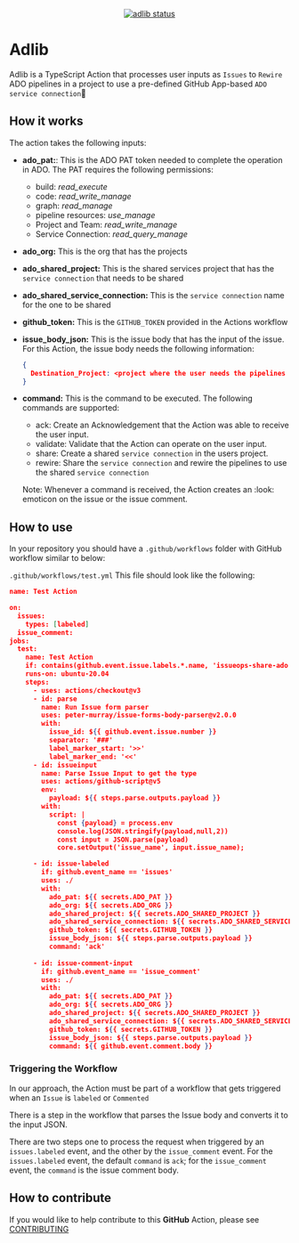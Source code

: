 <p align="center">
  <a href="README.md"><img alt="adlib status" src="https://github.com/decyjphr-actions/adlib/actions/workflows/check-dist.yml/badge.svg"></a>
</p>

# Adlib

Adlib is a TypeScript Action that processes user inputs as `Issues` to `Rewire` ADO pipelines in a project to use a pre-defined GitHub App-based  `ADO service connection`:rocket:

## How it works

The action takes the following inputs:

- **ado_pat:**: This is the ADO PAT token needed to complete the operation in ADO. The PAT requires the following permissions:
  - build: _read_execute_
  - code: _read_write_manage_
  - graph: _read_manage_
  - pipeline resources: _use_manage_
  - Project and Team: _read_write_manage_
  - Service Connection: _read_query_manage_
- **ado_org:** This is the org that has the projects
- **ado_shared_project:** This is the shared services project that has the `service connection` that needs to be shared
- **ado_shared_service_connection:** This is the `service connection` name for the one to be shared
- **github_token:** This is the `GITHUB_TOKEN` provided in the Actions workflow
- **issue_body_json:** This is the issue body that has the input of the issue. For this Action, the issue body needs the following information:
  ```json
  {
    Destination_Project: <project where the user needs the pipelines to be rewired>
  }
- **command:** This is the command to be executed. The following commands are supported:
  - ack: Create an Acknowledgement that the Action was able to receive the user input.
  - validate: Validate that the Action can operate on the user input.
  - share: Create a shared `service connection` in the users project.
  - rewire: Share the `service connection` and rewire the pipelines to use the shared `service connection`
  
  Note: Whenever a command is received, the Action creates an :look: emoticon on the issue or the issue comment.
  
## How to use

In your repository you should have a `.github/workflows` folder with GitHub workflow similar to below:

`.github/workflows/test.yml`
This file should look like the following:
```json
name: Test Action

on:
  issues:
    types: [labeled]    
  issue_comment:
jobs:
  test:
    name: Test Action
    if: contains(github.event.issue.labels.*.name, 'issueops-share-ado')
    runs-on: ubuntu-20.04
    steps:
      - uses: actions/checkout@v3
      - id: parse
        name: Run Issue form parser
        uses: peter-murray/issue-forms-body-parser@v2.0.0
        with:
          issue_id: ${{ github.event.issue.number }}
          separator: '###'
          label_marker_start: '>>'
          label_marker_end: '<<' 
      - id: issueinput
        name: Parse Issue Input to get the type
        uses: actions/github-script@v5
        env:
          payload: ${{ steps.parse.outputs.payload }}
        with:
          script: |
            const {payload} = process.env
            console.log(JSON.stringify(payload,null,2))
            const input = JSON.parse(payload)
            core.setOutput('issue_name', input.issue_name);

      - id: issue-labeled
        if: github.event_name == 'issues'
        uses: ./
        with:
          ado_pat: ${{ secrets.ADO_PAT }}
          ado_org: ${{ secrets.ADO_ORG }}
          ado_shared_project: ${{ secrets.ADO_SHARED_PROJECT }}
          ado_shared_service_connection: ${{ secrets.ADO_SHARED_SERVICE_CONNECTION }}
          github_token: ${{ secrets.GITHUB_TOKEN }}
          issue_body_json: ${{ steps.parse.outputs.payload }}
          command: 'ack'
      
      - id: issue-comment-input
        if: github.event_name == 'issue_comment'
        uses: ./
        with:
          ado_pat: ${{ secrets.ADO_PAT }}
          ado_org: ${{ secrets.ADO_ORG }}
          ado_shared_project: ${{ secrets.ADO_SHARED_PROJECT }}
          ado_shared_service_connection: ${{ secrets.ADO_SHARED_SERVICE_CONNECTION }}
          github_token: ${{ secrets.GITHUB_TOKEN }}
          issue_body_json: ${{ steps.parse.outputs.payload }}
          command: ${{ github.event.comment.body }}
```

### Triggering the Workflow
In our approach, the Action must be part of a workflow that gets triggered when an `Issue` is `labeled` or `Commented`

There is a step in the workflow that parses the Issue body and converts it to the input JSON.

There are two steps one to process the request when triggered by an `issues.labeled` event, and the other by the `issue_comment` event.
For the `issues.labeled` event, the default `command` is `ack`; for the `issue_comment` event, the `command` is the issue comment body.


## How to contribute

If you would like to help contribute to this **GitHub** Action, please see [CONTRIBUTING](.github/CONTRIBUTING.md)

